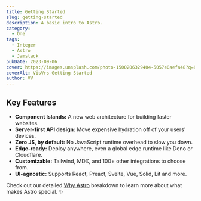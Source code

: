 ```yaml
---
title: Getting Started
slug: getting-started
description: A basic intro to Astro.
category:
  - One
tags:
  - Integer
  - Astro
  - Jamstack
pubDate: 2023-09-06
cover: https://images.unsplash.com/photo-1500206329404-5057e0aefa48?q=80&w=2746&auto=format&fit=crop&ixlib=rb-4.0.3&ixid=M3wxMjA3fDB8MHxwaG90by1wYWdlfHx8fGVufDB8fHx8fA%3D%3D
coverAlt: VisVrs-Getting Started
author: VV
---
```


## Key Features

- **Component Islands:** A new web architecture for building faster websites.
- **Server-first API design:** Move expensive hydration off of your users' devices.
- **Zero JS, by default:** No JavaScript runtime overhead to slow you down.
- **Edge-ready:** Deploy anywhere, even a global edge runtime like Deno or Cloudflare.
- **Customizable:** Tailwind, MDX, and 100+ other integrations to choose from.
- **UI-agnostic:** Supports React, Preact, Svelte, Vue, Solid, Lit and more.

Check out our detailed [Why Astro](/en/concepts/why-astro/) breakdown to learn more about what makes Astro special. ✨
